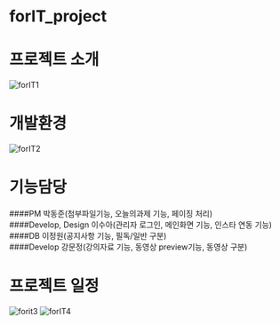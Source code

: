 # forIT_project
# 프로젝트 소개
![forIT1](https://user-images.githubusercontent.com/45116087/83603173-e69a8400-a5ae-11ea-8330-156cb0ab8cc9.png)

# 개발환경
![forIT2](https://user-images.githubusercontent.com/45116087/83627233-9254cb80-a5d1-11ea-89b7-eae8ea75b890.png)

# 기능담당
####PM 박동준(첨부파일기능, 오늘의과제 기능, 페이징 처리)  
####Develop, Design 이수아(관리자 로그인, 메인화면 기능, 인스타 연동 기능)  
####DB 이정원(공지사항 기능, 필독/일반 구분)  
####Develop 강문정(강의자료 기능, 동영상 preview기능, 동영상 구분)  

# 프로젝트 일정
![forit3](https://user-images.githubusercontent.com/45116087/83627949-b533af80-a5d2-11ea-9eb4-8b845f314c83.png)
![forIT4](https://user-images.githubusercontent.com/45116087/83628033-d98f8c00-a5d2-11ea-9ddb-d7ca35093d3f.png)

